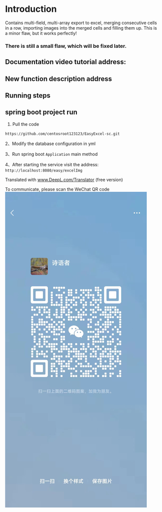 # Introduction

Contains multi-field, multi-array export to excel, merging consecutive cells in a row, importing images into the merged cells and filling them up.
This is a minor flaw, but it works perfectly!

### There is still a small flaw, which will be fixed later.

## Documentation video tutorial address:

## New function description address

## Running steps

## spring boot project run
1. Pull the code
```
https://github.com/centosroot123123/EasyExcel-sc.git
```

2、Modify the database configuration in yml

3、Run spring boot ``` Application ``` main method

4、After starting the service visit the address: ``` http://localhost:8080/easy/excelImg ```

Translated with www.DeepL.com/Translator (free version)

To communicate, please scan the WeChat QR code
![微信.jpg](https://github.com/centosroot123123/EasyExcel-sc/blob/master/src/main/resources/%E5%BE%AE%E4%BF%A1.jpg)
